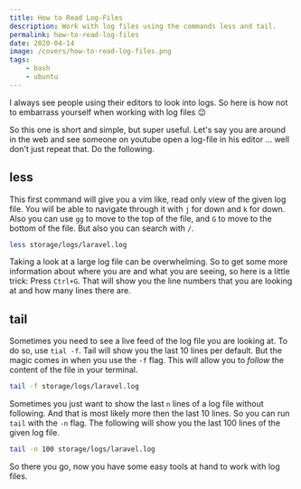 ```yaml
---
title: How to Read Log-Files
description: Work with log files using the commands less and tail.
permalink: how-to-read-log-files
date: 2020-04-14
image: /covers/how-to-read-log-files.png
tags:
    - bash
    - ubuntu
---
```


I always see people using their editors to look into logs. So here is how not to embarrass yourself when working with log files 😉

<!-- more -->

So this one is short and simple, but super useful. Let's say you are around in the web and see someone on youtube open a log-file in his editor ... well don't just repeat that. Do the following.

## less

This first command will give you a vim like, read only view of the given log file. You will be able to navigate through it with `j` for down and `k` for down. Also you can use `gg` to move to the top of the file, and `G` to move to the bottom of the file. But also you can search with `/`.

```bash
less storage/logs/laravel.log
```

Taking a look at a large log file can be overwhelming. So to get some more information about where you are and what you are seeing, so here is a little trick: Press `Ctrl+G`. That will show you the line numbers that you are looking at and how many lines there are.

## tail

Sometimes you need to see a live feed of the log file you are looking at. To do so, use `tial -f`. Tail will show you the last 10 lines per default. But the magic comes in when you use the `-f` flag. This will allow you to _follow_ the content of the file in your terminal.

```bash
tail -f storage/logs/laravel.log 
```

Sometimes you just want to show the last `n` lines of a log file without following. And that is most likely more then the last 10 lines. So you can run `tail` with the `-n` flag. The following will show you the last 100 lines of the given log file.

```bash
tail -n 100 storage/logs/laravel.log
```

So there you go, now you have some easy tools at hand to work with log files.